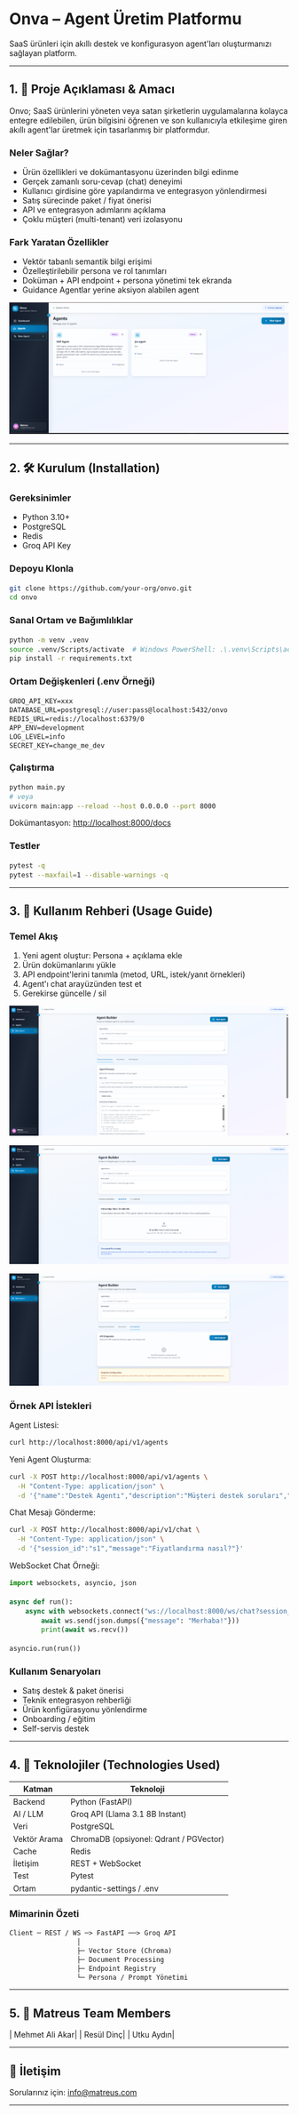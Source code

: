 # Onva – Agent Üretim Platformu

SaaS ürünleri için akıllı destek ve konfigurasyon agent'ları oluşturmanızı sağlayan platform.

---

## 1. 📘 Proje Açıklaması & Amacı

Onvo; SaaS ürünlerini yöneten veya satan şirketlerin uygulamalarına kolayca entegre edilebilen, ürün bilgisini öğrenen ve son kullanıcıyla etkileşime giren akıllı agent'lar üretmek için tasarlanmış bir platformdur.

### Neler Sağlar?

- Ürün özellikleri ve dokümantasyonu üzerinden bilgi edinme
- Gerçek zamanlı soru-cevap (chat) deneyimi
- Kullanıcı girdisine göre yapılandırma ve entegrasyon yönlendirmesi
- Satış sürecinde paket / fiyat önerisi
- API ve entegrasyon adımlarını açıklama
- Çoklu müşteri (multi-tenant) veri izolasyonu

### Fark Yaratan Özellikler

- Vektör tabanlı semantik bilgi erişimi
- Özelleştirilebilir persona ve rol tanımları
- Doküman + API endpoint + persona yönetimi tek ekranda
- Guidance Agentlar yerine aksiyon alabilen agent

![alt text](image-4.png)

---

## 2. 🛠 Kurulum (Installation)

### Gereksinimler

- Python 3.10+
- PostgreSQL
- Redis
- Groq API Key

### Depoyu Klonla

```bash
git clone https://github.com/your-org/onvo.git
cd onvo
```

### Sanal Ortam ve Bağımlılıklar

```bash
python -m venv .venv
source .venv/Scripts/activate  # Windows PowerShell: .\.venv\Scripts\activate
pip install -r requirements.txt
```

### Ortam Değişkenleri (.env Örneği)

```env
GROQ_API_KEY=xxx
DATABASE_URL=postgresql://user:pass@localhost:5432/onvo
REDIS_URL=redis://localhost:6379/0
APP_ENV=development
LOG_LEVEL=info
SECRET_KEY=change_me_dev
```

### Çalıştırma

```bash
python main.py
# veya
uvicorn main:app --reload --host 0.0.0.0 --port 8000
```

Dokümantasyon: [http://localhost:8000/docs](http://localhost:8000/docs)

### Testler

```bash
pytest -q
pytest --maxfail=1 --disable-warnings -q
```

---

## 3. 🚀 Kullanım Rehberi (Usage Guide)

### Temel Akış

1. Yeni agent oluştur: Persona + açıklama ekle
2. Ürün dokümanlarını yükle
3. API endpoint'lerini tanımla (metod, URL, istek/yanıt örnekleri)
4. Agent'ı chat arayüzünden test et
5. Gerekirse güncelle / sil

![alt text](image-1.png)

![alt text](image-2.png)

![alt text](image-3.png)

### Örnek API İstekleri

Agent Listesi:

```bash
curl http://localhost:8000/api/v1/agents
```

Yeni Agent Oluşturma:

```bash
curl -X POST http://localhost:8000/api/v1/agents \
  -H "Content-Type: application/json" \
  -d '{"name":"Destek Agentı","description":"Müşteri destek soruları","persona_role":"support"}'
```

Chat Mesajı Gönderme:

```bash
curl -X POST http://localhost:8000/api/v1/chat \
  -H "Content-Type: application/json" \
  -d '{"session_id":"s1","message":"Fiyatlandırma nasıl?"}'
```

WebSocket Chat Örneği:

```python
import websockets, asyncio, json

async def run():
    async with websockets.connect("ws://localhost:8000/ws/chat?session_id=s1") as ws:
        await ws.send(json.dumps({"message": "Merhaba!"}))
        print(await ws.recv())

asyncio.run(run())
```

### Kullanım Senaryoları

- Satış destek & paket önerisi
- Teknik entegrasyon rehberliği
- Ürün konfigürasyonu yönlendirme
- Onboarding / eğitim
- Self-servis destek

---

## 4. 🔧 Teknolojiler (Technologies Used)

| Katman | Teknoloji |
|--------|-----------|
| Backend | Python (FastAPI) |
| AI / LLM | Groq API (Llama 3.1 8B Instant) |
| Veri | PostgreSQL |
| Vektör Arama | ChromaDB (opsiyonel: Qdrant / PGVector) |
| Cache | Redis |
| İletişim | REST + WebSocket |
| Test | Pytest |
| Ortam | pydantic-settings / .env |

### Mimarinin Özeti

```text
Client ─ REST / WS ─> FastAPI ──> Groq API
                 │
                 ├─ Vector Store (Chroma)
                 ├─ Document Processing
                 ├─ Endpoint Registry
                 └─ Persona / Prompt Yönetimi
```

---

## 5. 👥 Matreus Team Members

| Mehmet Ali Akar|
| Resül Dinç|
| Utku Aydın|

---

## 📩 İletişim

Sorularınız için: [info@matreus.com](mailto:matreusbusiness@gmail.com)

---
